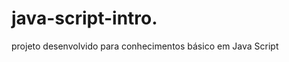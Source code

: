 # java-script-intro.    
  
projeto desenvolvido para conhecimentos básico em Java Script

<h1> </ h1>
 
